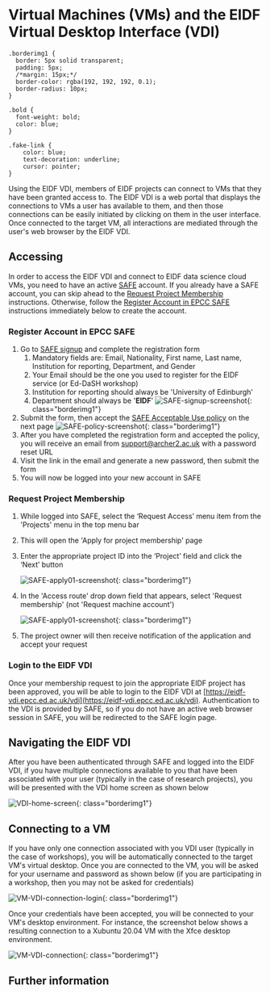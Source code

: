 # Virtual Machines (VMs) and the EIDF Virtual Desktop Interface (VDI)

```{css, echo=FALSE}
.borderimg1 {
  border: 5px solid transparent;
  padding: 5px;
  /*margin: 15px;*/
  border-color: rgba(192, 192, 192, 0.1);
  border-radius: 10px;
}

.bold {
  font-weight: bold;
  color: blue;
}

.fake-link {
    color: blue;
    text-decoration: underline;
    cursor: pointer;
}
```

Using the EIDF VDI, members of EIDF projects can connect to VMs that they have been granted access to. The EIDF VDI is
a web portal that displays the connections to VMs a user has available to them, and then those connections can be easily
initiated by clicking on them in the user interface. Once connected to the target VM, all interactions are mediated
through the user's web browser by the EIDF VDI.

## Accessing

In order to access the EIDF VDI and connect to EIDF data science cloud VMs, you need to have an active
[SAFE](https://safe.epcc.ed.ac.uk) account. If you already have a SAFE account, you can skip ahead to the
[Request Project Membership](#request-project-membership) instructions. Otherwise, follow the
[Register Account in EPCC SAFE](#register-account-in-epcc-safe) instructions immediately below to create the account.

### Register Account in EPCC SAFE

1. Go to [SAFE signup](https://safe.epcc.ed.ac.uk/signup.jsp) and complete the registration form
    1. Mandatory fields are: Email, Nationality, First name, Last name, Institution for reporting, Department, and Gender
    1. Your Email should be the one you used to register for the EIDF service (or Ed-DaSH workshop)
    1. Institution for reporting should always be 'University of Edinburgh'
    1. Department should always be '**EIDF**'
    ![SAFE-signup-screenshot](/eidf-docs/images/SAFE_website_signup.png){: class="borderimg1"}
1. Submit the form, then accept the [SAFE Acceptable Use policy](https://www.archer2.ac.uk/about/policies/safe_acceptable_use_policy.html)
   on the next page
    ![SAFE-policy-screenshot](/eidf-docs/images/SAFE_acceptable_use.png){: class="borderimg1"}
1. After you have completed the registration form and accepted the policy, you will receive an email from
   [support@archer2.ac.uk](mailto:support@archer2.ac.uk) with a password reset URL
1. Visit the link in the email and generate a new password, then submit the form
1. You will now be logged into your new account in SAFE

### Request Project Membership

1. While logged into SAFE, select the ‘Request Access’ menu item from the 'Projects' menu in the top menu bar
1. This will open the 'Apply for project membership' page
1. Enter the appropriate project ID into the ‘Project’ field and click the ‘Next’ button

    ![SAFE-apply01-screenshot](/eidf-docs/images/SAFE_Apply_Project_01.png){: class="borderimg1"}

1. In the 'Access route' drop down field that appears, select 'Request membership' (not 'Request machine account')

    ![SAFE-apply01-screenshot](/eidf-docs/images/SAFE_Apply_Project_02.png){: class="borderimg1"}

1. The project owner will then receive notification of the application and accept your request

### Login to the EIDF VDI

Once your membership request to join the appropriate EIDF project has been approved, you will be able to login to the
EIDF VDI at [https://eidf-vdi.epcc.ed.ac.uk/vdi](https://eidf-vdi.epcc.ed.ac.uk/vdi). Authentication to the VDI is
provided by SAFE, so if you do not have an active web browser session in SAFE, you will be redirected to the SAFE login
page.

## Navigating the EIDF VDI

After you have been authenticated through SAFE and logged into the EIDF VDI, if you have multiple connections available
to you that have been associated with your user (typically in the case of research projects), you will be presented with
the VDI home screen as shown below

   ![VDI-home-screen](/eidf-docs/images/access/vdi-home-screen.png){: class="borderimg1"}

## Connecting to a VM

If you have only one connection associated with you VDI user (typically in the case of workshops), you will be
automatically connected to the target VM's virtual desktop. Once you are connected to the VM, you will be asked for your
username and password as shown below (if you are participating in a workshop, then you may not be asked for credentials)

   ![VM-VDI-connection-login](/eidf-docs/images/access/vm-vdi-connection-login.png){: class="borderimg1"}

Once your credentials have been accepted, you will be connected to your VM's desktop environment. For instance, the
screenshot below shows a resulting connection to a Xubuntu 20.04 VM with the Xfce desktop environment.

   ![VM-VDI-connection](/eidf-docs/images/access/vm-vdi-connection.png){: class="borderimg1"}

## Further information
